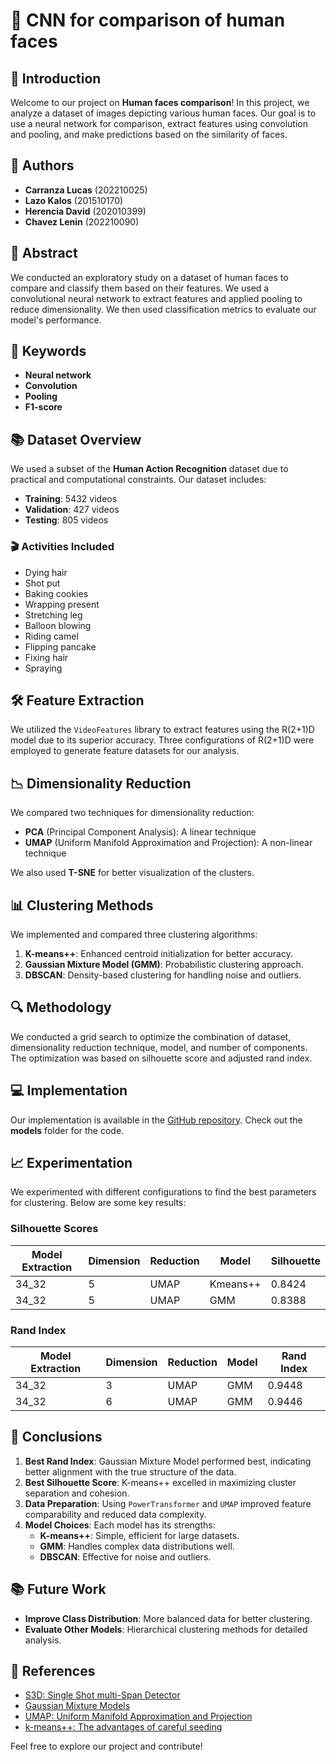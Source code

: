 # 🎥 CNN for comparison of human faces

## 🚀 Introduction
Welcome to our project on **Human faces comparison**! In this project, we analyze a dataset of images depicting various human faces. Our goal is to use a neural network for comparison, extract features using convolution and pooling, and make predictions based on the similarity of faces.

## 👥 Authors
- **Carranza Lucas** (202210025)
- **Lazo Kalos** (201510170)
- **Herencia David** (202010399)
- **Chavez Lenin** (202210090)

## 📄 Abstract
We conducted an exploratory study on a dataset of human faces to compare and classify them based on their features. We used a convolutional neural network to extract features and applied pooling to reduce dimensionality. We then used classification metrics to evaluate our model's performance.

## 🔑 Keywords
- **Neural network**
- **Convolution**
- **Pooling**
- **F1-score**

## 📚 Dataset Overview
We used a subset of the **Human Action Recognition** dataset due to practical and computational constraints. Our dataset includes:
- **Training**: 5432 videos
- **Validation**: 427 videos
- **Testing**: 805 videos

### 🎬 Activities Included
- Dying hair
- Shot put
- Baking cookies
- Wrapping present
- Stretching leg
- Balloon blowing
- Riding camel
- Flipping pancake
- Fixing hair
- Spraying

## 🛠️ Feature Extraction
We utilized the `VideoFeatures` library to extract features using the R(2+1)D model due to its superior accuracy. Three configurations of R(2+1)D were employed to generate feature datasets for our analysis.

## 📉 Dimensionality Reduction
We compared two techniques for dimensionality reduction:
- **PCA** (Principal Component Analysis): A linear technique
- **UMAP** (Uniform Manifold Approximation and Projection): A non-linear technique

We also used **T-SNE** for better visualization of the clusters.

## 📊 Clustering Methods
We implemented and compared three clustering algorithms:
1. **K-means++**: Enhanced centroid initialization for better accuracy.
2. **Gaussian Mixture Model (GMM)**: Probabilistic clustering approach.
3. **DBSCAN**: Density-based clustering for handling noise and outliers.

## 🔍 Methodology
We conducted a grid search to optimize the combination of dataset, dimensionality reduction technique, model, and number of components. The optimization was based on silhouette score and adjusted rand index.

## 💻 Implementation
Our implementation is available in the [GitHub repository](https://github.com/Hyp3Boy/Clustering_project/tree/main). Check out the **models** folder for the code.

## 📈 Experimentation
We experimented with different configurations to find the best parameters for clustering. Below are some key results:

### Silhouette Scores
| Model Extraction | Dimension | Reduction | Model   | Silhouette |
|------------------|-----------|-----------|---------|------------|
| 34_32            | 5         | UMAP      | Kmeans++| 0.8424     |
| 34_32            | 5         | UMAP      | GMM     | 0.8388     |

### Rand Index
| Model Extraction | Dimension | Reduction | Model   | Rand Index |
|------------------|-----------|-----------|---------|------------|
| 34_32            | 3         | UMAP      | GMM     | 0.9448     |
| 34_32            | 6         | UMAP      | GMM     | 0.9446     |

## 📝 Conclusions
1. **Best Rand Index**: Gaussian Mixture Model performed best, indicating better alignment with the true structure of the data.
2. **Best Silhouette Score**: K-means++ excelled in maximizing cluster separation and cohesion.
3. **Data Preparation**: Using `PowerTransformer` and `UMAP` improved feature comparability and reduced data complexity.
4. **Model Choices**: Each model has its strengths:
    - **K-means++**: Simple, efficient for large datasets.
    - **GMM**: Handles complex data distributions well.
    - **DBSCAN**: Effective for noise and outliers.

## 📚 Future Work
- **Improve Class Distribution**: More balanced data for better clustering.
- **Evaluate Other Models**: Hierarchical clustering methods for detailed analysis.

## 📜 References
- [S3D: Single Shot multi-Span Detector](https://arxiv.org/abs/1711.11248)
- [Gaussian Mixture Models](https://link.springer.com/referenceworkentry/10.1007/978-1-4899-7488-4_196)
- [UMAP: Uniform Manifold Approximation and Projection](https://arxiv.org/abs/1802.03426)
- [k-means++: The advantages of careful seeding](https://theory.stanford.edu/~sergei/papers/kMeansPP-soda.pdf)

Feel free to explore our project and contribute!
